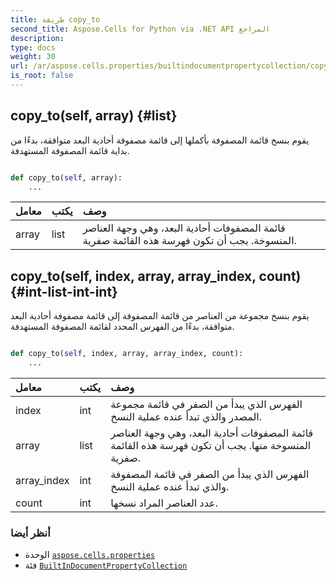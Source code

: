 ```yaml
---
title: طريقة copy_to
second_title: Aspose.Cells for Python via .NET API المراجع
description:
type: docs
weight: 30
url: /ar/aspose.cells.properties/builtindocumentpropertycollection/copy_to/
is_root: false
---
```

##  copy_to(self, array) {#list}
يقوم بنسخ قائمة المصفوفة بأكملها إلى قائمة مصفوفة أحادية البعد متوافقة، بدءًا من بداية قائمة المصفوفة المستهدفة.



```python

def copy_to(self, array):
    ...
```


| معامل| يكتب| وصف|
| :- | :- | :- |
| array | list | قائمة المصفوفات أحادية البعد، وهي وجهة العناصر المنسوخة. يجب أن تكون فهرسة هذه القائمة صفرية.|


##  copy_to(self, index, array, array_index, count) {#int-list-int-int}
يقوم بنسخ مجموعة من العناصر من قائمة المصفوفة إلى قائمة مصفوفة أحادية البعد متوافقة، بدءًا من الفهرس المحدد لقائمة المصفوفة المستهدفة.



```python

def copy_to(self, index, array, array_index, count):
    ...
```


| معامل| يكتب| وصف|
| :- | :- | :- |
| index | int | الفهرس الذي يبدأ من الصفر في قائمة مجموعة المصدر والذي تبدأ عنده عملية النسخ.|
| array | list |قائمة المصفوفات أحادية البعد، وهي وجهة العناصر المنسوخة منها. يجب أن تكون فهرسة هذه القائمة صفرية.|
| array_index | int | الفهرس الذي يبدأ من الصفر في قائمة المصفوفة والذي تبدأ عنده عملية النسخ.|
| count | int | عدد العناصر المراد نسخها.|



###  أنظر أيضا
* الوحدة [`aspose.cells.properties`](../../)
* فئة [`BuiltInDocumentPropertyCollection`](/cells/python-net/ar/aspose.cells.properties/builtindocumentpropertycollection)
